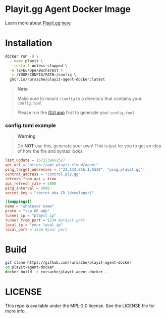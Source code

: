 # Playit.gg Agent Docker Image

Learn more about [Playit.gg](https://playit.gg/) [here](https://playit.gg/about)

# Installation
```sh
docker run -d \
  --name playit \
  --restart unless-stopped \
  -e TZ=Europe/Bucharest \
  -v /YOUR/CONFIG/PATH:/config \
  ghcr.io/rursache/playit-agent-docker:latest
```
> **Note**
>
> Make sure to mount `/config` to a directory that contains your `config.toml`
>
> Please run the [GUI app](https://playit.gg/download) first to generate your `config.toml`

### config.toml example

> **Warning**
>
> Do **NOT** use this, generate your own! This is just for you to get an idea of how the file and syntax looks

```toml
last_update = 1671539662527
api_url = "https://api.playit.cloud/agent"
ping_target_addresses = ["23.133.216.1:5530", "ping.playit.gg"]
control_address = "control.ply.gg"
refresh_from_api = true
api_refresh_rate = 5000
ping_interval = 5000
secret_key = "secret aka ID (developer)"

[[mappings]]
name = "whatever name"
proto = "tcp OR udp"
tunnel_ip = "playit ip"
tunnel_from_port = 1234 #playit port
local_ip = "your local ip"
local_port = 1234 #your port

```

# Build
```sh
git clone https://github.com/rursache/playit-agent-docker
cd playit-agent-docker
docker build -t rursache/playit-agent-docker .
```

# LICENSE
This repo is available under the MPL-2.0 license. See the LICENSE file for more info.
